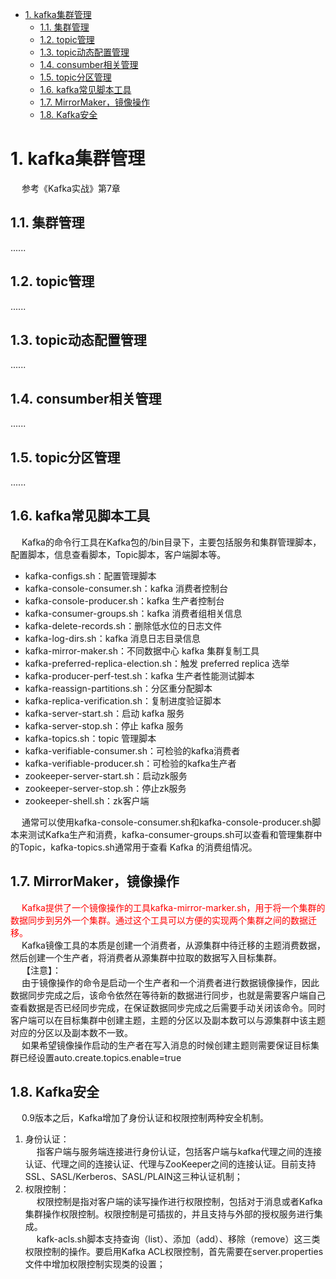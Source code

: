 
<!-- TOC -->

- [1. kafka集群管理](#1-kafka集群管理)
    - [1.1. 集群管理](#11-集群管理)
    - [1.2. topic管理](#12-topic管理)
    - [1.3. topic动态配置管理](#13-topic动态配置管理)
    - [1.4. consumber相关管理](#14-consumber相关管理)
    - [1.5. topic分区管理](#15-topic分区管理)
    - [1.6. kafka常见脚本工具](#16-kafka常见脚本工具)
    - [1.7. MirrorMaker，镜像操作](#17-mirrormaker镜像操作)
    - [1.8. Kafka安全](#18-kafka安全)

<!-- /TOC -->

# 1. kafka集群管理  
<!-- 
~~
https://blog.csdn.net/BeiisBei/article/details/104264144
-->
&emsp; 参考《Kafka实战》第7章  

## 1.1. 集群管理
......

## 1.2. topic管理
......

## 1.3. topic动态配置管理
......

## 1.4. consumber相关管理
......

## 1.5. topic分区管理
......

## 1.6. kafka常见脚本工具  
&emsp; Kafka的命令行工具在Kafka包的/bin目录下，主要包括服务和集群管理脚本，配置脚本，信息查看脚本，Topic脚本，客户端脚本等。

* kafka-configs.sh：配置管理脚本
* kafka-console-consumer.sh：kafka 消费者控制台
* kafka-console-producer.sh：kafka 生产者控制台
* kafka-consumer-groups.sh：kafka 消费者组相关信息
* kafka-delete-records.sh：删除低水位的日志文件
* kafka-log-dirs.sh：kafka 消息日志目录信息
* kafka-mirror-maker.sh：不同数据中心 kafka 集群复制工具
* kafka-preferred-replica-election.sh：触发 preferred replica 选举
* kafka-producer-perf-test.sh：kafka 生产者性能测试脚本
* kafka-reassign-partitions.sh：分区重分配脚本
* kafka-replica-verification.sh：复制进度验证脚本
* kafka-server-start.sh：启动 kafka 服务
* kafka-server-stop.sh：停止 kafka 服务
* kafka-topics.sh：topic 管理脚本
* kafka-verifiable-consumer.sh：可检验的kafka消费者
* kafka-verifiable-producer.sh：可检验的kafka生产者
* zookeeper-server-start.sh：启动zk服务
* zookeeper-server-stop.sh：停止zk服务
* zookeeper-shell.sh：zk客户端

&emsp; 通常可以使用kafka-console-consumer.sh和kafka-console-producer.sh脚本来测试Kafka生产和消费，kafka-consumer-groups.sh可以查看和管理集群中的Topic，kafka-topics.sh通常用于查看 Kafka 的消费组情况。  

## 1.7. MirrorMaker，镜像操作
&emsp; <font color = "red">Kafka提供了一个镜像操作的工具kafka-mirror-marker.sh，用于将一个集群的数据同步到另外一个集群。通过这个工具可以方便的实现两个集群之间的数据迁移。</font>  
&emsp; Kafka镜像工具的本质是创建一个消费者，从源集群中待迁移的主题消费数据，然后创建一个生产者，将消费者从源集群中拉取的数据写入目标集群。  
&emsp; 【注意】：  
&emsp; 由于镜像操作的命令是启动一个生产者和一个消费者进行数据镜像操作，因此数据同步完成之后，该命令依然在等待新的数据进行同步，也就是需要客户端自己查看数据是否已经同步完成，在保证数据同步完成之后需要手动关闭该命令。同时客户端可以在目标集群中创建主题，主题的分区以及副本数可以与源集群中该主题对应的分区以及副本数不一致。  
&emsp; 如果希望镜像操作启动的生产者在写入消息的时候创建主题则需要保证目标集群已经设置auto.create.topics.enable=true  

## 1.8. Kafka安全  
&emsp; 0.9版本之后，Kafka增加了身份认证和权限控制两种安全机制。  
1. 身份认证：  
&emsp; 指客户端与服务端连接进行身份认证，包括客户端与kafka代理之间的连接认证、代理之间的连接认证、代理与ZooKeeper之间的连接认证。目前支持SSL、SASL/Kerberos、SASL/PLAIN这三种认证机制；  
2. 权限控制：  
&emsp; 权限控制是指对客户端的读写操作进行权限控制，包括对于消息或者Kafka集群操作权限控制。权限控制是可插拔的，并且支持与外部的授权服务进行集成。  
&emsp; kafk-acls.sh脚本支持查询（list）、添加（add）、移除（remove）这三类权限控制的操作。要启用Kafka ACL权限控制，首先需要在server.properties文件中增加权限控制实现类的设置；  